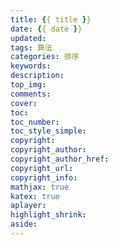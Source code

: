 ```yaml
---
title: {{ title }}
date: {{ date }}
updated:
tags: 算法
categories: 排序
keywords:
description:
top_img:
comments:
cover:
toc:
toc_number:
toc_style_simple:
copyright:
copyright_author:
copyright_author_href:
copyright_url:
copyright_info:
mathjax: true
katex: true
aplayer:
highlight_shrink:
aside:
---
```

